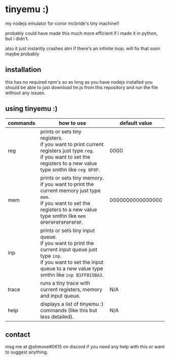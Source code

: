 # tinyemu :)
my nodejs emulator for conor mcbride's tiny machine!!

probably could have made this much more efficient if i made it in python, but i didn't.

also it just instantly crashes atm if there's an infinite loop. will fix that soon maybe probably

## installation
this has no required npm's so as long as you have nodejs installed you should be able to just download tm.js from this repository and run the file without any issues.

## using tinyemu :)
commands | how to use | default value
-------- | ---------- | -------------
reg | prints or sets tiny registers.<br>if you want to print current registers just type `reg`.<br>if you want to set the registers to a new value type smthn like `reg 0F0F`. | 0000
mem | prints or sets tiny memory.<br>if you want to print the current memory just type `mem`.<br>if you want to set the registers to a new value type smthn like `mem 0F0F0F0F0F0F0F0F`. | 0000000000000000
inp | prints or sets tiny input queue.<br>if you want to print the current input queue just type `inp`.<br>if you want to set the input queue to a new value type smthn like `inp B1FF015BA3`. |  |
trace | runs a tiny trace with current registers, memory and input queue. | N/A
help | displays a list of tinyemu :) commands (like this but less detailed). | N/A

## contact
msg me at @shmove#0615 on discord if you need any help with this or want to suggest anything.
